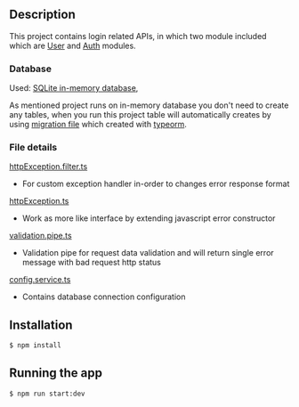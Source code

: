 ## Description

This project contains login related APIs, in which two module included which are <a href="https://github.com/ks221197/Task/tree/071122-unitask/src/auth" target="_blank">User</a> and <a href="https://github.com/ks221197/Task/tree/071122-unitask/src/user" target="_blank">Auth</a> modules.

### Database
Used: <a href="https://www.sqlite.org/inmemorydb.html" target="_blank">SQLite in-memory database</a>, 

As mentioned project runs on in-memory database you don't need to create any tables, when you run this project table will automatically creates by using <a href="https://github.com/ks221197/Task/tree/071122-unitask/src/migrations" target="_blank">migration file</a> which created with  <a href="https://typeorm.io/" target="_blank">typeorm</a>.

### File details
<a href="https://github.com/ks221197/Task/blob/071122-unitask/src/filters/httpException.filter.ts" target="_blank">httpException.filter.ts</a>

- For custom exception handler in-order to changes error response format

<a href="https://github.com/ks221197/Task/blob/071122-unitask/src/exceptions/httpException.ts" target="_blank">httpException.ts</a>

- Work as more like interface by extending javascript error constructor

<a href="https://github.com/ks221197/Task/blob/071122-unitask/src/pipes/validation/validation.pipe.ts" target="_blank">validation.pipe.ts</a>

- Validation pipe for request data validation and will return single error message with bad request http status

<a href="https://github.com/ks221197/Task/blob/071122-unitask/src/config/config.service.ts" target="_blank">config.service.ts</a>

- Contains database connection configuration

## Installation

```bash
$ npm install
```

## Running the app

```bash
$ npm run start:dev
```

